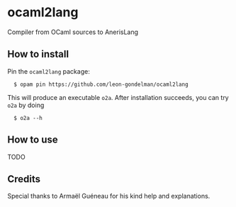 # ocaml2lang
Compiler from OCaml sources to AnerisLang


How to install
--------------
Pin the `ocaml2lang` package:
```
  $ opam pin https://github.com/leon-gondelman/ocaml2lang
```

This will produce an executable `o2a`. After installation succeeds, you can try `o2a` by doing
```
  $ o2a --h
```

How to use
--------------
TODO

Credits
--------------
Special thanks to Armaël Guéneau for his kind help and explanations.
